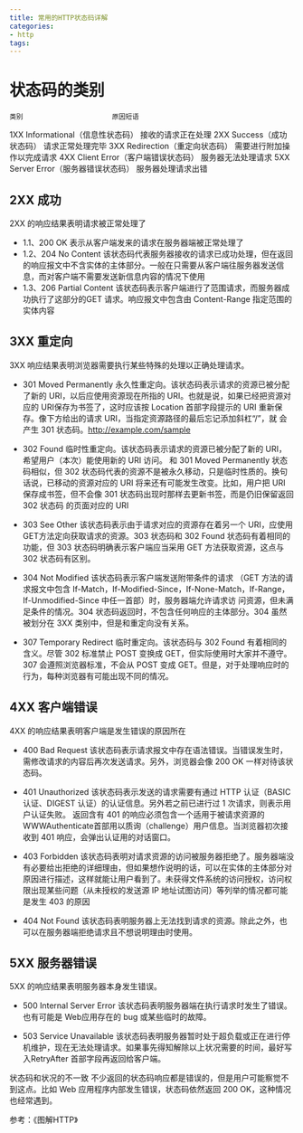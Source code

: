 ```yaml
---
title: 常用的HTTP状态码详解
categories: 
- http
tags:
---
```



# 状态码的类别

	类别						原因短语
1XX Informational（信息性状态码） 接收的请求正在处理
2XX Success（成功状态码） 请求正常处理完毕
3XX Redirection（重定向状态码） 需要进行附加操作以完成请求
4XX Client Error（客户端错误状态码） 服务器无法处理请求
5XX Server Error（服务器错误状态码） 服务器处理请求出错


## 2XX 成功
2XX 的响应结果表明请求被正常处理了
- 1.1、200 OK
表示从客户端发来的请求在服务器端被正常处理了
- 1.2、204 No Content
该状态码代表服务器接收的请求已成功处理，但在返回的响应报文中不含实体的主体部分。一般在只需要从客户端往服务器发送信息，而对客户端不需要发送新信息内容的情况下使用
- 1.3、206 Partial Content
该状态码表示客户端进行了范围请求，而服务器成功执行了这部分的GET 请求。响应报文中包含由 Content-Range 指定范围的实体内容

## 3XX 重定向
3XX 响应结果表明浏览器需要执行某些特殊的处理以正确处理请求。

- 301 Moved Permanently
永久性重定向。该状态码表示请求的资源已被分配了新的 URI，以后应使用资源现在所指的 URI。也就是说，如果已经把资源对应的 URI保存为书签了，这时应该按 Location 首部字段提示的 URI 重新保存。像下方给出的请求 URI，当指定资源路径的最后忘记添加斜杠“/”，就
会产生 301 状态码。http://example.com/sample

- 302 Found
临时性重定向。该状态码表示请求的资源已被分配了新的 URI，希望用户（本次）能使用新的 URI 访问。
和 301 Moved Permanently 状态码相似，但 302 状态码代表的资源不是被永久移动，只是临时性质的。换句话说，已移动的资源对应的
URI 将来还有可能发生改变。比如，用户把 URI 保存成书签，但不会像 301 状态码出现时那样去更新书签，而是仍旧保留返回 302 状态码
的页面对应的 URI

- 303 See Other
该状态码表示由于请求对应的资源存在着另一个 URI，应使用 GET方法定向获取请求的资源。303 状态码和 302 Found 状态码有着相同的功能，但 303 状态码明确表示客户端应当采用 GET 方法获取资源，这点与 302 状态码有区别。

- 304 Not Modified
该状态码表示客户端发送附带条件的请求 （GET 方法的请求报文中包含 If-Match，If-Modified-Since，If-None-Match，If-Range，If-Unmodified-Since 中任一首部）时，服务器端允许请求访
问资源，但未满足条件的情况。304 状态码返回时，不包含任何响应的主体部分。304 虽然被划分在 3XX 类别中，但是和重定向没有关系。

- 307 Temporary Redirect
临时重定向。该状态码与 302 Found 有着相同的含义。尽管 302 标准禁止 POST 变换成 GET，但实际使用时大家并不遵守。
307 会遵照浏览器标准，不会从 POST 变成 GET。但是，对于处理响应时的行为，每种浏览器有可能出现不同的情况。

## 4XX 客户端错误
4XX 的响应结果表明客户端是发生错误的原因所在

- 400 Bad Request
该状态码表示请求报文中存在语法错误。当错误发生时，需修改请求的内容后再次发送请求。另外，浏览器会像 200 OK 一样对待该状态码。

- 401 Unauthorized
该状态码表示发送的请求需要有通过 HTTP 认证（BASIC 认证、DIGEST 认证）的认证信息。另外若之前已进行过 1 次请求，则表示用 户认证失败。
返回含有 401 的响应必须包含一个适用于被请求资源的 WWWAuthenticate首部用以质询（challenge）用户信息。当浏览器初次接收到 401 响应，会弹出认证用的对话窗口。

- 403 Forbidden
该状态码表明对请求资源的访问被服务器拒绝了。服务器端没有必要给出拒绝的详细理由，但如果想作说明的话，可以在实体的主体部分对原因进行描述，这样就能让用户看到了。未获得文件系统的访问授权，访问权限出现某些问题（从未授权的发送源 IP 地址试图访问）等列举的情况都可能是发生 403 的原因

- 404 Not Found
该状态码表明服务器上无法找到请求的资源。除此之外，也可以在服务器端拒绝请求且不想说明理由时使用。

## 5XX 服务器错误
5XX 的响应结果表明服务器本身发生错误。

- 500 Internal Server Error
该状态码表明服务器端在执行请求时发生了错误。也有可能是 Web应用存在的 bug 或某些临时的故障。

- 503 Service Unavailable
该状态码表明服务器暂时处于超负载或正在进行停机维护，现在无法处理请求。如果事先得知解除以上状况需要的时间，最好写入RetryAfter 首部字段再返回给客户端。


状态码和状况的不一致
不少返回的状态码响应都是错误的，但是用户可能察觉不到这点。比如 Web 应用程序内部发生错误，状态码依然返回 200 OK，这种情况也经常遇到。

参考：《图解HTTP》
